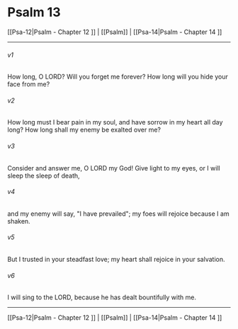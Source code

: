 # Psalm 13

[[Psa-12|Psalm - Chapter 12 ]] | [[Psalm]] | [[Psa-14|Psalm - Chapter 14 ]]
***

###### v1
How long, O LORD? Will you forget me forever? How long will you hide your face from me?
###### v2
How long must I bear pain in my soul, and have sorrow in my heart all day long? How long shall my enemy be exalted over me?
###### v3
Consider and answer me, O LORD my God! Give light to my eyes, or I will sleep the sleep of death,
###### v4
and my enemy will say, "I have prevailed"; my foes will rejoice because I am shaken.
###### v5
But I trusted in your steadfast love; my heart shall rejoice in your salvation.
###### v6
I will sing to the LORD, because he has dealt bountifully with me.

***

[[Psa-12|Psalm - Chapter 12 ]] | [[Psalm]] | [[Psa-14|Psalm - Chapter 14 ]]
